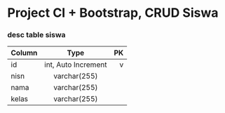 # Project CI + Bootstrap, CRUD Siswa

### desc table siswa
| Column        | Type           			|	PK	|
| ------------- |:-------------------:|----:|
| id      			| int, Auto Increment |	v		|
| nisn      		| varchar(255)      	|     |
| nama 					| varchar(255)      	|  	  |
| kelas 				| varchar(255)      	|     |
